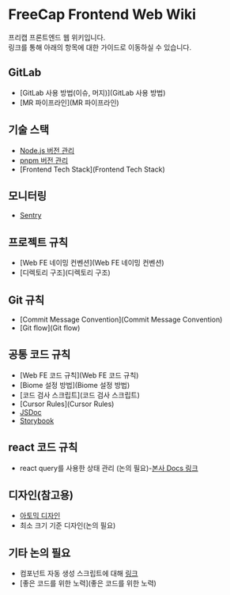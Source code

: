 # FreeCap Frontend Web Wiki
프리캡 프론트엔드 웹 위키입니다.  
링크를 통해 아래의 항목에 대한 가이드로 이동하실 수 있습니다.

## GitLab
+ [GitLab 사용 방법(이슈, 머지)](GitLab 사용 방법)
+ [MR 파이프라인](MR 파이프라인)

## 기술 스택
+ [Node.js 버전 관리](nvm)
+ [pnpm 버전 관리](Corepack)
+ [Frontend Tech Stack](Frontend Tech Stack)

## 모니터링
+ [Sentry](Sentry)

## 프로젝트 규칙
+ [Web FE 네이밍 컨벤션](Web FE 네이밍 컨벤션)
+ [디렉토리 구조](디렉토리 구조)

## Git 규칙
+ [Commit Message Convention](Commit Message Convention)
+ [Git flow](Git flow)

## 공통 코드 규칙
+ [Web FE 코드 규칙](Web FE 코드 규칙)
+ [Biome 설정 방법](Biome 설정 방법)
+ [코드 검사 스크립트](코드 검사 스크립트)
+ [Cursor Rules](Cursor Rules)
+ [JSDoc](JSDoc)
+ [Storybook](Storybook)

## react 코드 규칙
+ react query를 사용한 상태 관리 (논의 필요)-[본사 Docs 링크](https://docs.sooplive.com/front/Sooplive[App]/state-management)

## 디자인(참고용)
+ [아토믹 디자인](https://tech.kakaoent.com/front-end/2022/220505-how-page-part-use-atomic-design-system/)
+ 최소 크기 기준 디자인(논의 필요)

## 기타 논의 필요
+ 컴포넌트 자동 생성 스크립트에 대해 [링크](https://docs.sooplive.com/front/Sooplive[Web]/Common/create-component-script)
+ [좋은 코드를 위한 노력](좋은 코드를 위한 노력)


